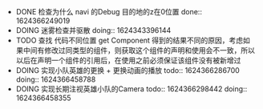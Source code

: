 - DONE 检查为什么 navi 的Debug 目的地的z在0位置
  done:: 1624366249019
- DOING 迷雾检查并驱散
  doing:: 1624343396144
- TODO 查找 代码不同位置 get Component 得到的结果不同的原因，考虑如果中间有修改过同类型的组件，则获取这个组件的声明和使用会不一致，所以以后在声明一个组件的引用后，在使用之前必须保证该组件没有被新增过
- DOING 实现小队英雄的更换 + 更换动画的播放
  todo:: 1624366286700
  doing:: 1624366458788
- DOING 实现长期注视英雄小队的Camera
  todo:: 1624366298442
  doing:: 1624366458355